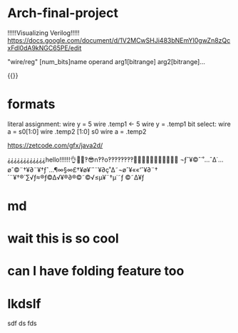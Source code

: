 
# Arch-final-project
!!!!!Visualizing Verilog!!!!!
https://docs.google.com/document/d/1V2MCwSHJi483bNEmYI0gwZn8zQcxFdl0dA9kNGC65PE/edit

"wire/reg" [num_bits]name operand arg1[bitrange] arg2[bitrange]...

{{}}

# formats
literal assignment: wire y = 5 
wire .temp1 <- 5
wire y = .temp1
bit select: wire a = s0[1:0]
wire .temp2 [1:0] s0
wire a = .temp2

https://zetcode.com/gfx/java2d/

⸘⸘⸘⸘⸘⸘⸘⸘⸘⸘⸘⸘hello!!!!!!👌🤪🍿‽😎n‽‽o‽‽‽‽‽‽‽‽🤷‍♀️🤷‍♂️😶‍🌫️🤐😯😭😡🤬
¬ƒˆ¥©ˆ˙˚…ˆ∆˙…øˆ©¨†¥∂¨¥†ƒˆ…¶∞§∞£†¥ø¥˙ˆ¨¥∂ç˚∆˜¬øˆ¥««‘ˆ¥∂¨†´¨¥†®`∑√ƒ≈®ƒ©∆√¥®∂®©˜©√≤µ¥¨†µ˙˜ƒ ©˜∆¥ƒ

# md
# wait this is so cool
# can I have folding feature too
# lkdslf
sdf
ds
fds

